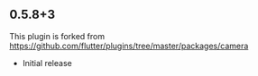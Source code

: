 ## 0.5.8+3
This plugin is forked from https://github.com/flutter/plugins/tree/master/packages/camera
* Initial release
